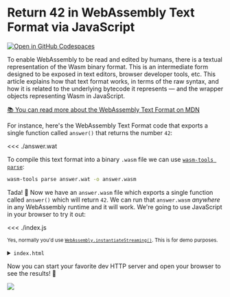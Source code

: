 # Return 42 in WebAssembly Text Format via JavaScript

[![Open in GitHub Codespaces](https://github.com/codespaces/badge.svg)](https://codespaces.new/jcbhmr/webassemblybyexample.dev?quickstart=1&devcontainer_path=.devcontainer%2F42-wat-js%2Fdevcontainer.json)

To enable WebAssembly to be read and edited by humans, there is a textual representation of the Wasm binary format. This is an intermediate form designed to be exposed in text editors, browser developer tools, etc. This article explains how that text format works, in terms of the raw syntax, and how it is related to the underlying bytecode it represents — and the wrapper objects representing Wasm in JavaScript.

[📚 You can read more about the WebAssembly Text Format on MDN](https://developer.mozilla.org/en-US/docs/WebAssembly/Understanding_the_text_format)

For instance, here's the WebAssembly Text Format code that exports a single function called `answer()` that returns the number `42`:

<<< ./answer.wat

To compile this text format into a binary `.wasm` file we can use [`wasm-tools parse`](https://github.com/bytecodealliance/wasm-tools#tools-included):

```sh
wasm-tools parse answer.wat -o answer.wasm
```

Tada! 🎉 Now we have an `answer.wasm` file which exports a single function called `answer()` which will return `42`. We can run that `answer.wasm` _anywhere_ in any WebAssembly runtime and it will work. We're going to use JavaScript in your browser to try it out:

<<< ./index.js

<sup>Yes, normally you'd use [`WebAssembly.instantiateStreaming()`](https://developer.mozilla.org/en-US/docs/WebAssembly/JavaScript_interface/instantiateStreaming_static). This is for demo purposes.</sup>

<details><summary><code>index.html</code></summary>

<<< ./index.html

</details>

Now you can start your favorite dev HTTP server and open your browser to see the results! 🤩

![](https://i.imgur.com/fNzatBf.png)
